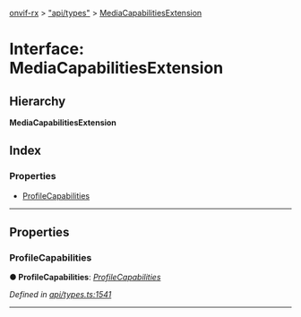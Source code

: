 [onvif-rx](../README.md) > ["api/types"](../modules/_api_types_.md) > [MediaCapabilitiesExtension](../interfaces/_api_types_.mediacapabilitiesextension.md)

# Interface: MediaCapabilitiesExtension

## Hierarchy

**MediaCapabilitiesExtension**

## Index

### Properties

* [ProfileCapabilities](_api_types_.mediacapabilitiesextension.md#profilecapabilities)

---

## Properties

<a id="profilecapabilities"></a>

###  ProfileCapabilities

**● ProfileCapabilities**: *[ProfileCapabilities](_api_types_.profilecapabilities.md)*

*Defined in [api/types.ts:1541](https://github.com/patrickmichalina/onvif-rx/blob/d62cee9/src/api/types.ts#L1541)*

___

